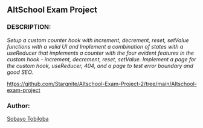 ## AltSchool Exam Project

### DESCRIPTION:

*Setup a custom counter hook with increment, decrement, reset, setValue functions with a valid UI and Implement a combination of states with a useReducer that implements a counter with the four evident features in the custom hook -  increment, decrement, reset, setValue. Implement a page for the custom hook, useReducer, 404, and a page to test error boundary and good SEO.*

https://github.com/Stargnite/Altschool-Exam-Project-2/tree/main/Altschool-exam-project

### Author:
[Sobayo Tobiloba][def]

[def]: https://github.com/Stargnite